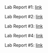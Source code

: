 Lab Report #1: [link](https://a-nguy4n.github.io/cse15l-lab-reports/LabReport1.html) <br>


Lab Report #2: [link](https://a-nguy4n.github.io/cse15l-lab-reports/LabReport2.html)<br>


Lab Report #3: [link](https://a-nguy4n.github.io/cse15l-lab-reports/LabReport3.html) <br>


Lab Report #4: [link](https://a-nguy4n.github.io/cse15l-lab-reports/LabReport4.html) <br>


Lab Report #5: [link](https://a-nguy4n.github.io/cse15l-lab-reports/LabReport5.html) 


